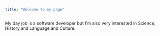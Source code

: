 ```yaml
---
title: "Welcome to my page"
---
```


My day job is a software developer but I'm also very interested in Science, History and Language and Culture. 
